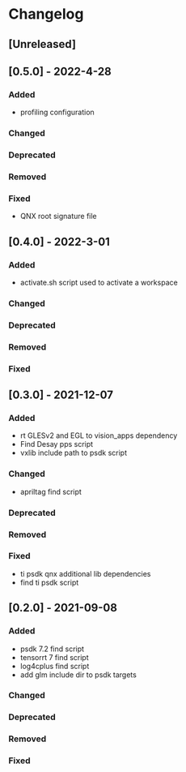 # Changelog

## [Unreleased]


## [0.5.0] - 2022-4-28
### Added
- profiling configuration
### Changed
### Deprecated
### Removed
### Fixed
- QNX root signature file

## [0.4.0] - 2022-3-01
### Added
- activate.sh script used to activate a workspace
### Changed
### Deprecated
### Removed
### Fixed

## [0.3.0] - 2021-12-07
### Added
- rt GLESv2 and EGL to vision_apps dependency
- Find Desay pps script
- vxlib include path to psdk script
### Changed
- apriltag find script
### Deprecated
### Removed
### Fixed
- ti psdk qnx additional lib dependencies
- find ti psdk script

## [0.2.0] - 2021-09-08
### Added
- psdk 7.2 find script
- tensorrt 7 find script
- log4cplus find script
- add glm include dir to psdk targets
### Changed
### Deprecated
### Removed
### Fixed
